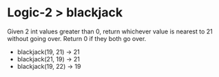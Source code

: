 # Logic-2 > blackjack

Given 2 int values greater than 0, return whichever value is nearest to 21 without going over. Return 0 if they both go over.

- blackjack(19, 21) → 21
- blackjack(21, 19) → 21
- blackjack(19, 22) → 19
